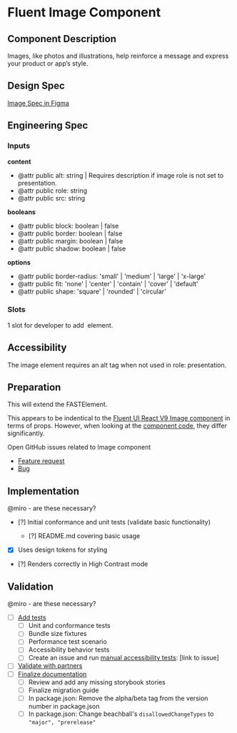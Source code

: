 # Fluent Image Component

## Component Description

Images, like photos and illustrations, help reinforce a message and express your product or app’s style.

## Design Spec

[Image Spec in Figma](https://www.figma.com/file/05wt6TAsEmgsCVZfPrpcWx/Image?t=uEvu1KnTefdTZHJC-6)

## Engineering Spec

### Inputs

**content**

- @attr public alt: string | Requires description if image role is not set to presentation.
- @attr public role: string
- @attr public src: string

**booleans**

- @attr public block: boolean | false
- @attr public border: boolean | false
- @attr public margin: boolean | false
- @attr public shadow: boolean | false

**options**

- @attr public border-radius: 'small' | 'medium' | 'large' | 'x-large'
- @attr public fit: 'none' | 'center' | 'contain' | 'cover' | 'default'
- @attr public shape: 'square' | 'rounded' | 'circular'

### Slots

1 slot for developer to add <img/> element.

## Accessibility

The image element requires an alt tag when not used in role: presentation.

## Preparation

This will extend the FASTElement.

This appears to be indentical to the [Fluent UI React V9 Image component](https://master--628d031b55e942004ac95df1.chromatic.com/?path=/docs/components-image--default) in terms of props. However, when looking at the [component code](https://github.com/microsoft/fluentui/blob/master/packages/react/src/components/Image), they differ significantly.

Open GitHub issues related to Image component

- [Feature request](https://github.com/microsoft/fluentui/issues/26452)
- [Bug](https://github.com/microsoft/fluentui/issues/26399)

## Implementation

@miro - are these necessary?

- [?] Initial conformance and unit tests (validate basic functionality)

  - [?] README.md covering basic usage

- [x] Uses design tokens for styling
- [?] Renders correctly in High Contrast mode

## Validation

@miro - are these necessary?

- [ ] [Add tests](https://github.com/microsoft/fluentui/wiki/Component-Implementation-Guide#tests)
  - [ ] Unit and conformance tests
  - [ ] Bundle size fixtures
  - [ ] Performance test scenario
  - [ ] Accessibility behavior tests
  - [ ] Create an issue and run [manual accessibility tests](https://github.com/microsoft/fluentui/wiki/Manual-Accessibility-Review-Checklist): [link to issue]
- [ ] [Validate with partners](https://github.com/microsoft/fluentui/wiki/Component-Implementation-Guide#validation)
- [ ] [Finalize documentation](https://github.com/microsoft/fluentui/wiki/Component-Implementation-Guide#finalize-documentation)
  - [ ] Review and add any missing storybook stories
  - [ ] Finalize migration guide
  - [ ] In package.json: Remove the alpha/beta tag from the version number in package.json
  - [ ] In package.json: Change beachball's `disallowedChangeTypes` to `"major", "prerelease"`
